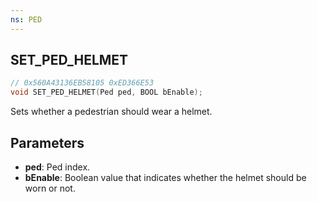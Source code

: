 ```yaml
---
ns: PED
---
```

## SET_PED_HELMET

```c
// 0x560A43136EB58105 0xED366E53
void SET_PED_HELMET(Ped ped, BOOL bEnable);
```

Sets whether a pedestrian should wear a helmet.

## Parameters
* **ped**: Ped index.
* **bEnable**: Boolean value that indicates whether the helmet should be worn or not.
